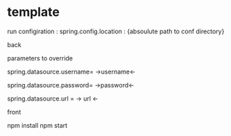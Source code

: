 # template

run configiration : spring.config.location :  {absoulute path to conf directory}

back

parameters to override

spring.datasource.username= ->username<-

spring.datasource.password= ->password<-

spring.datasource.url = -> url <-


front

npm install
npm start

